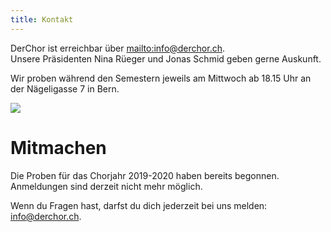 ```yaml
---
title: Kontakt
---
```

DerChor ist erreichbar &uuml;ber <mailto:info@derchor.ch>.<br>Unsere Pr&auml;sidenten Nina R&uuml;eger und Jonas Schmid geben gerne Auskunft.

Wir proben w&auml;hrend den Semestern jeweils am Mittwoch ab 18.15 Uhr an der N&auml;geligasse 7 in Bern.

![](/website/uploads/img-0367.jpg)

# Mitmachen

Die Proben für das Chorjahr 2019-2020 haben bereits begonnen. Anmeldungen sind derzeit nicht mehr möglich. 

Wenn du Fragen hast, darfst du dich jederzeit bei uns melden: [info@derchor.ch](javascript:void(location.href='mailto:'+String.fromCharCode(105,110,102,111,64,100,101,114,99,104,111,114,46,99,104))).
